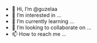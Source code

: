 - 👋 Hi, I’m @guzelaa
- 👀 I’m interested in ...
- 🌱 I’m currently learning ...
- 💞️ I’m looking to collaborate on ...
- 📫 How to reach me ...

<!---
guzelaa/guzelaa is a ✨ special ✨ repository because its `README.md` (this file) appears on your GitHub profile.
You can click the Preview link to take a look at your changes.
--->
